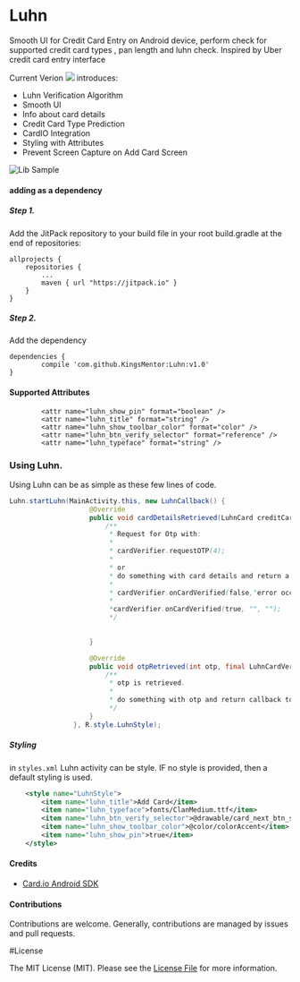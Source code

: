 # Luhn
Smooth UI for Credit Card Entry on Android device, perform check for supported credit card types , pan length and luhn check. Inspired by Uber credit card entry interface



Current Verion [![](https://jitpack.io/v/KingsMentor/Luhn.svg)](https://jitpack.io/#KingsMentor/Luhn) introduces:
* Luhn Verification Algorithm
* Smooth UI
* Info about card details
* Credit Card Type Prediction 
* CardIO Integration
* Styling with Attributes
* Prevent Screen Capture on Add Card Screen

![Lib Sample](https://github.com/KingsMentor/Luhn/blob/master/screenshots/add_card_collage.jpg)



#### adding as a dependency

##### Step 1. 
Add the JitPack repository to your build file in your root build.gradle at the end of repositories:

	allprojects {
		repositories {
			...
			maven { url "https://jitpack.io" }
		}
	}
##### Step 2. 
Add the dependency

	dependencies {
	        compile 'com.github.KingsMentor:Luhn:v1.0'
	}

#### Supported Attributes
```
        <attr name="luhn_show_pin" format="boolean" />
        <attr name="luhn_title" format="string" />
        <attr name="luhn_show_toolbar_color" format="color" />
        <attr name="luhn_btn_verify_selector" format="reference" />
        <attr name="luhn_typeface" format="string" />
```

### Using Luhn.
Using Luhn can be as simple as these few lines of code.

```java
Luhn.startLuhn(MainActivity.this, new LuhnCallback() {
                    @Override
                    public void cardDetailsRetrieved(LuhnCard creditCard, final LuhnCardVerifier cardVerifier) {
                        /**
                         * Request for Otp with:
                         *
                         * cardVerifier.requestOTP(4);
                         *
                         * or 
                         * do something with card details and return a callback to luhn using
                         *
                         * cardVerifier.onCardVerified(false,"error occured","error message");
                         *
                         *cardVerifier.onCardVerified(true, "", "");
                         */
                        

                    }

                    @Override
                    public void otpRetrieved(int otp, final LuhnCardVerifier cardVerifier) {
                        /**
                         * otp is retrieved.
                         * 
                         * do something with otp and return callback to Luhn
                         */
                    }
                }, R.style.LuhnStyle);
```

##### Styling 

in `styles.xml` Luhn activity can be style. IF no style is provided, then a default styling is used.
```xml
    <style name="LuhnStyle">
        <item name="luhn_title">Add Card</item>
        <item name="luhn_typeface">fonts/ClanMedium.ttf</item>
        <item name="luhn_btn_verify_selector">@drawable/card_next_btn_selector</item>
        <item name="luhn_show_toolbar_color">@color/colorAccent</item>
        <item name="luhn_show_pin">true</item>
    </style>
```

#### Credits

* <a href="https://github.com/card-io/card.io-Android-SDK" target="_blank">Card.io Android SDK</a>



#### Contributions 

Contributions are welcome. Generally, contributions are managed by issues and pull requests.

#License

The MIT License (MIT). Please see the [License File](https://github.com/KingsMentor/Luhn/blob/master/LICENSE) for more information.
